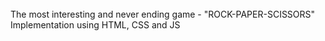 
<br>
The most interesting and never ending game - "ROCK-PAPER-SCISSORS" 
<br>
Implementation using HTML, CSS and JS

